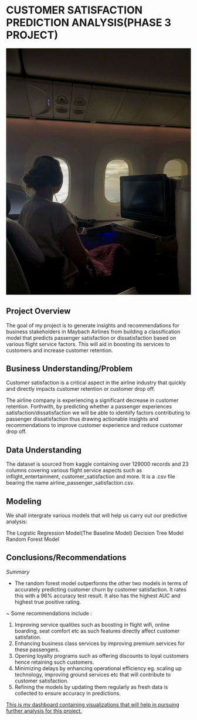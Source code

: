 # CUSTOMER SATISFACTION PREDICTION ANALYSIS(PHASE 3 PROJECT)

<img src="Images/airline passemger.jpg" />

## Project Overview
The goal of my project is to generate insights and recommendations for business stakeholders in Maybach Airlines from building a classification model that predicts passenger satisfaction or dissatisfaction based on various flight service factors. This will aid in boosting its services to customers and increase customer retention.

## Business Understanding/Problem
Customer satisfaction is a critical aspect in the airline industry that quickly and directly impacts customer retention or customer drop off.

The airline company is experiencing a significant decrease in customer retention. Forthwith, by predicting whether a passenger experiences satisfaction/dissatisfaction we will be able to identiify factors contributing to passenger dissatisfaction thus drawing actionable insights and recommendations to improve customer experience and reduce customer drop off.

## Data Understanding
The dataset is sourced from kaggle containing over 129000 records and 23 columns covering various flight service aspects such as inflight_entertainment, customer_satisfaction and more. It is a .csv file bearing the name airline_passenger_satisfaction.csv.

## Modeling
We shall intergrate various models that will help us carry out our predictive analysis:

The Logistic Regression Model(The Baseline Model)
Decision Tree Model
Random Forest Model

## Conclusions/Recommendations
_Summary_ 

* The random forest model outperforms the other two models in terms of accurately predicting customer churn by customer satisfaction. It rates this with a 96% accuracy test result. It also has the highest AUC and highest true positive rating.

~ Some recommendations include :

1. Improving service qualities such as boosting in flight wifi, online boarding, seat comfort etc as such features directly affect customer satisfation.
2. Enhancing business class services by improving premium services for these passengers.
3. Opening loyalty programs such as offering discounts to loyal customers hence retaining such customers.
4. Minimizing delays by enhancing operational efficiency eg. scaling up technology, improving ground services etc that will contribute to customer satisfaction.
5. Refining the models by updating them regularly as fresh data is collected to ensure accuracy in predictions.

[This is my dashboard containing visualizations that will help in pursuing further analysis for this project.](https://public.tableau.com/app/profile/john.isaac1748/viz/mytableau_twB/DASHBOARD?publish=yes)
